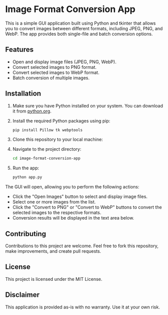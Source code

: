 # Image Format Conversion App

This is a simple GUI application built using Python and tkinter that allows you to convert images between different formats, including JPEG, PNG, and WebP. The app provides both single-file and batch conversion options.

## Features

- Open and display image files (JPEG, PNG, WebP).
- Convert selected images to PNG format.
- Convert selected images to WebP format.
- Batch conversion of multiple images.

## Installation

1. Make sure you have Python installed on your system. You can download it from [python.org](https://www.python.org/downloads/).

2. Install the required Python packages using pip:
   ```bash
   pip install Pillow tk webptools

3. Clone this repository to your local machine:

4. Navigate to the project directory:
   ```bash
   cd image-format-conversion-app

5. Run the app:
   ```bash
   python app.py

The GUI will open, allowing you to perform the following actions:
- Click the "Open Images" button to select and display image files.
- Select one or more images from the list.
- Click the "Convert to PNG" or "Convert to WebP" buttons to convert the selected images to the respective formats.
- Conversion results will be displayed in the text area below.

## Contributing

Contributions to this project are welcome. Feel free to fork this repository, make improvements, and create pull requests.

## License

This project is licensed under the MIT License.

## Disclaimer

This application is provided as-is with no warranty. Use it at your own risk.
